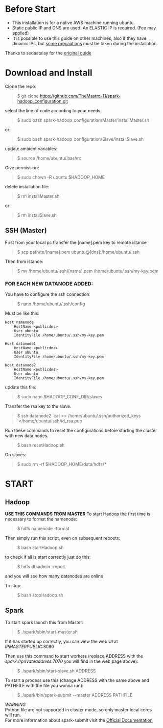 # Before Start
* This installation is for a native AWS machine running ubuntu.  
* Static public IP and DNS are used. An ELASTIC IP is required. (Fee may applied)
* It is possible to use this guide on other machines, also if they have dinamic IPs, but [some precautions](OtherMachines.md) must be taken during the installation.

Thanks to sedaatalay for the [original guide](https://github.com/sedaatalay/How-to-Setup-Hadoop-Single-Node-Cluster-on-AWS-EC2)

# Download and Install
Clone the repo:
> \$ git clone https://github.com/TheMastro-11/spark-hadoop_configuration.git

select the line of code according to your needs:
> \$ sudo bash spark-hadoop_configuration/Master/installMaster.sh

or:
> \$ sudo bash spark-hadoop_configuration/Slave/installSlave.sh

update ambient variables:
> \$ source /home/ubuntu/.bashrc

Give permission:
> \$ sudo chown -R ubuntu $HADOOP_HOME 

delete installation file:
> \$ rm installMaster.sh

or
> \$ rm installSlave.sh

## SSH (Master)
First from your local pc transfer the \[name].pem key to remote istance
> \$ scp path/to/\[name].pem ubuntu@\[dns]:/home/ubuntu/.ssh

Then from istance:
> \$ mv /home/ubuntu/.ssh/[name].pem  /home/ubuntu/.ssh/my-key.pem

### FOR EACH NEW DATANODE ADDED:
You have to configure the ssh connection:
> \$ nano /home/ubuntu/.ssh/config

Must be like this: 
```
Host namenode
    HostName <publicdns>
    User ubuntu
    IdentityFile /home/ubuntu/.ssh/my-key.pem

Host datanode1
    HostName <publicdns>
    User ubuntu
    IdentityFile /home/ubuntu/.ssh/my-key.pem

Host datanode2
    HostName <publicdns>
    User ubuntu
    IdentityFile /home/ubuntu/.ssh/my-key.pem
```

update this file:
> \$ sudo nano $HADOOP_CONF_DIR/slaves

Transfer the rsa key to the slave.
> \$ ssh datanode2 'cat >> /home/ubuntu/.ssh/authorized_keys '</home/ubuntu/.ssh/id_rsa.pub  <br>

Run these commands to reset the configurations before starting the cluster with new data nodes.

> \$ bash resetHadoop.sh

On slaves:
> \$ sudo rm -rf $HADOOP_HOME/data/hdfs/*

# START
## Hadoop
**USE THIS COMMANDS FROM MASTER**
To start Hadoop the first time is necessary to format the namenode:
> \$ hdfs namenode -format 

Then simply run this script, even on subsequent reboots:
> \$ bash startHadoop.sh 

to check if all is start correctly just do this:
> \$  hdfs dfsadmin -report

and you will see how many datanodes are online

To stop:
> \$ bash stopHadoop.sh

## Spark
To start spark launch this from Master:
> \$ ./spark/sbin/start-master.sh

If it has started up correctly, you can view the web UI at *IPMASTERPUBLIC*:8080

Then use this command to start workers (replace ADDRESS with the *spark://privateaddress:7070* you will find in the web page above):
> \$ ./spark/sbin/start-slave.sh ADDRESS

To start a process use this (change ADDRESS with the same above and PATHFILE with the file you wanna run):
> \$ ./spark/bin/spark-submit --master ADDRESS PATHFILE

*WARNING* <br>
Python file are not supported in cluster mode, so only master local cores will run. <br>
For more information about spark-submit visit the [Official Documentation](https://spark.apache.org/docs/latest/submitting-applications.html)

